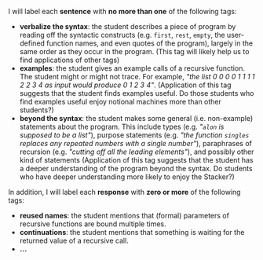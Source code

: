 I will label each **sentence** with **no more than one** of the following tags:

- **verbalize the syntax**: the student describes a piece of program by reading off the syntactic constructs
  (e.g. `first`, `rest`, `empty`, the user-defined function names, and even quotes of the program),
  largely in the same order as they occur in the program.
  (This tag will likely help us to find applications of other tags)
- **examples**: the student gives an example calls of a recursive function.
  The student might or might not trace.
  For example, *"the list 0 0 0 0 1 1 1 1 2 2 3 4 as input would produce 0 1 2 3 4"*.
  (Application of this tag suggests that the student finds examples useful.
  Do those students who find examples useful enjoy notional machines more than other students?)
- **beyond the syntax**: the student makes some general (i.e. non-example) statements about the program.
  This include
  types (e.g. *"`alon` is supposed to be a list"*),
  purpose statements (e.g. *"the function `singles` replaces any repeated numbers with a single number"*),
  paraphrases of recursion (e.g. *"cutting off all the leading elements"*),
  and possibly other kind of statements
  (Application of this tag suggests that the student has a deeper understanding of the program beyond
  the syntax. Do students who have deeper understanding more likely to enjoy the Stacker?)

In addition, I will label each **response** with **zero or more** of the following tags:
- **reused names**: the student mentions that (formal) parameters of recursive functions are bound multiple times.
- **continuations**: the student mentions that something is waiting for the returned value of a recursive call.
- **...**
